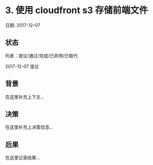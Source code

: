 # 3. 使用 cloudfront s3 存储前端文件

日期: 2017-12-07

## 状态

列表：提议/通过/完成/已弃用/已取代

2017-12-07 提议

## 背景

在这里补充上下文...

## 决策

在这里补充上决策信息...

## 后果

在这里记录结果...
